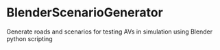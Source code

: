 # BlenderScenarioGenerator
Generate roads and scenarios for testing AVs in simulation using Blender python scripting
